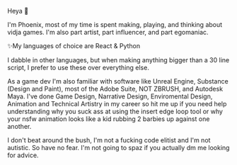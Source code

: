 Heya :wave: 

I'm Phoenix, most of my time is spent making, playing, and thinking about vidja games. I'm also part artist, part influencer, and part egomaniac.

✨My languages of choice are
React
&
Python

I dabble in other languages, but when making anything bigger than a 30 line script, I prefer to use these over everything else.

As a game dev I'm also familiar with software like Unreal Engine, Substance (Design and Paint), most of the Adobe Suite, NOT ZBRUSH, and Autodesk Maya. I've done Game Design, Narrative Design, Enviromental Design, Animation and Technical Artistry in my career so hit me up if you need help understanding why you suck ass at using the insert edge loop tool or why your nsfw animation looks like a kid rubbing 2 barbies up against one another.

I don't beat around the bush, I'm not a fucking code elitist and I'm not autistic. So have no fear. I'm not going to spaz if you actually dm me looking for advice.
<!---
DubiousPhoenix/DubiousPhoenix is a ✨ special ✨ repository because its `README.md` (this file) appears on your GitHub profile.
You can click the Preview link to take a look at your changes.
--->
